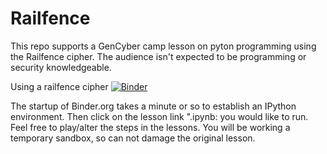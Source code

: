 # Railfence
This repo supports a GenCyber camp lesson on pyton programming using the Railfence cipher.
The audience isn't expected to be programming or security knowledgeable.

Using a railfence cipher [![Binder](https://mybinder.org/badge_logo.svg)](https://mybinder.org/v2/gh/kengraf/Railfence/HEAD)

The startup of Binder.org takes a minute or so to establish an IPython
environment.  Then click on the lesson link ".ipynb: you would like to run.  Feel free to play/alter the steps
in the lessons.  You will be working a temporary sandbox, so can not damage the original lesson.
